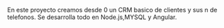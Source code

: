 En este proyecto creamos desde 0 un CRM basico de clientes y sus n de telefonos. 
Se desarrolla todo en Node.js,MYSQL y Angular.
